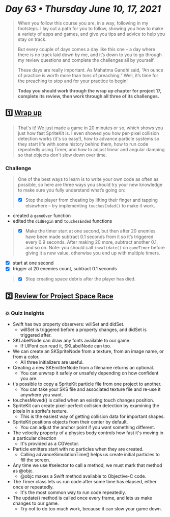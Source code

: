 # *Day 63 • Thursday June 10, 17, 2021*

>When you follow this course you are, in a way, following in my footsteps. I lay out a path for you to follow, showing you how to make a variety of apps and games, and give you tips and advice to help you stay on track.
>
>But every couple of days comes a day like this one – a day where there is no track laid down by me, and it’s down to you to go through my review questions and complete the challenges all by yourself.
>
>These days are really important. As Mahatma Gandhi said, “An ounce of practice is worth more than tons of preaching.” Well, it’s time for the preaching to stop and for your practice to begin!
>
>**Today you should work through the wrap up chapter for project 17, complete its review, then work through all three of its challenges.**

## :one:  [Wrap up](https://www.hackingwithswift.com/read/17/5/wrap-up) 

>That's it! We just made a game in 20 minutes or so, which shows you just how fast SpriteKit is. I even showed you how per-pixel collision detection works (it's so easy!), how to advance particle systems so they start life with some history behind them, how to run code repeatedly using Timer, and how to adjust linear and angular damping so that objects don't slow down over time.

### Challenge

>One of the best ways to learn is to write your own code as often as possible, so here are three ways you should try your new knowledge to make sure you fully understand what’s going on:
>
>  - [x]  Stop the player from cheating by lifting their finger and tapping elsewhere – try implementing `touchesEnded()` to make it work.

* created a `gameOver` function
* edited the `didBegin` and `touchesEnded` functions

>  - [x]  Make the timer start at one second, but then after 20 enemies have been made subtract 0.1 seconds from it so it’s triggered every 0.9 seconds. After making 20 more, subtract another 0.1, and so on. Note: you should call `invalidate()` on `gameTimer` before giving it a new value, otherwise you end up with multiple timers.

  - [x]  start at one second
  - [x]  trigger at 20 enemies count, subtract 0.1 seconds
  
>  - [x]  Stop creating space debris after the player has died.


## :two:  [Review for Project Space Race](https://www.hackingwithswift.com/review/hws/project-17-space-race) 

### :boom: Quiz insights

* Swift has two property observers: willSet and didSet.
  * willSet is triggered before a property changes, and didSet is triggered after.
* SKLabelNode can draw any fonts available to our game.
  * If UIFont can read it, SKLabelNode can too.
* We can create an SKSpriteNode from a texture, from an image name, or from a color.
  * All three initializers are useful.
* Creating a new SKEmitterNode from a filename returns an optional.
  * You can unwrap it safely or unsafely depending on how confident you are.
* t's possible to copy a SpriteKit particle file from one project to another.
  * You can take your SKS file and associated texture file and re-use it anywhere you want.
* touchesMoved() is called when an existing touch changes position.
* SpriteKit can create pixel-perfect collision detection by examining the pixels in a sprite's texture.
  * This is the easiest way of getting collision data for important shapes.
* SpriteKit positions objects from their center by default.
  * You can adjust the anchor point if you want something different.
* The velocity property of a physics body controls how fast it's moving in a particular direction
  * It's provided as a CGVector.
* Particle emitters start with no particles when they are created.
  * Calling advanceSimulationTime() helps us create initial particles to fill the screen.
* Any time we use #selector to call a method, we must mark that method as @objc.
  * @objc makes a Swift method available to Objective-C code.
* The Timer class lets us run code after some time has elapsed, either once or repeatedly.
  * It's the most common way to run code repeatedly.
* The update() method is called once every frame, and lets us make changes to our game.
  * Try not to do too much work, because it can slow your game down.

